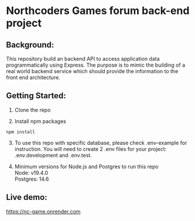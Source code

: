# Northcoders Games forum back-end project

## Background:

This repository build an backend API to access application data programmatically using Express. The purpose is to mimic the building of a real world backend service which should provide the information to the front end architecture.

## Getting Started:

1. Clone the repo

2. Install npm packages
```
npm install
```

3. To use this repo with specific database, please check .env-example for instruction. You will need to create 2 .env files for your project: .env.development and .env.test.

4. Minimum versions for Node.js and Postgres to run this repo<br>
Node: v19.4.0<br>
Postgres: 14.6

## Live demo:
https://nc-game.onrender.com
